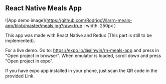 ## React Native Meals App

![App demo image](https://github.com/RodrigoVila/rn-meals-app/blob/master/meals.jpg?raw=true | width: 250px )

This app was made with React Native and Redux (This part is still to be implemented).

For a live demo. Go to: https://expo.io/@alhwin/rn-meals-app and press in "Open project in browser". When emulator is loaded, scroll down and press "Open project in expo".

If you have expo app installed in your phone, just scan the QR code in the provided Link.
